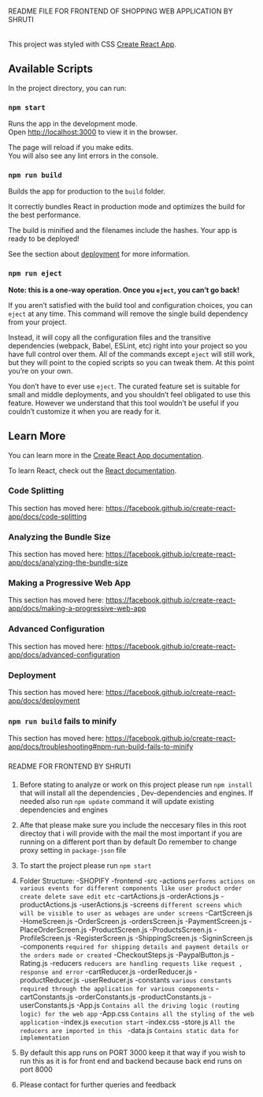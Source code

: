 ##### 



README FILE FOR FRONTEND OF SHOPPING WEB APPLICATION BY SHRUTI



###### 



This project was styled with CSS [Create React App](https://github.com/facebook/create-react-app).

## Available Scripts

In the project directory, you can run:

### `npm start`

Runs the app in the development mode.<br />
Open [http://localhost:3000](http://localhost:3000) to view it in the browser.

The page will reload if you make edits.<br />
You will also see any lint errors in the console.


### `npm run build`

Builds the app for production to the `build` folder.

It correctly bundles React in production mode and optimizes the build for the best performance.

The build is minified and the filenames include the hashes.
Your app is ready to be deployed!

See the section about [deployment](https://facebook.github.io/create-react-app/docs/deployment) for more information.

### `npm run eject`

**Note: this is a one-way operation. Once you `eject`, you can’t go back!**

If you aren’t satisfied with the build tool and configuration choices, you can `eject` at any time. This command will remove the single build dependency from your project.

Instead, it will copy all the configuration files and the transitive dependencies (webpack, Babel, ESLint, etc) right into your project so you have full control over them. All of the commands except `eject` will still work, but they will point to the copied scripts so you can tweak them. At this point you’re on your own.

You don’t have to ever use `eject`. The curated feature set is suitable for small and middle deployments, and you shouldn’t feel obligated to use this feature. However we understand that this tool wouldn’t be useful if you couldn’t customize it when you are ready for it.

## Learn More

You can learn more in the [Create React App documentation](https://facebook.github.io/create-react-app/docs/getting-started).

To learn React, check out the [React documentation](https://reactjs.org/).

### Code Splitting

This section has moved here: https://facebook.github.io/create-react-app/docs/code-splitting

### Analyzing the Bundle Size

This section has moved here: https://facebook.github.io/create-react-app/docs/analyzing-the-bundle-size

### Making a Progressive Web App

This section has moved here: https://facebook.github.io/create-react-app/docs/making-a-progressive-web-app

### Advanced Configuration

This section has moved here: https://facebook.github.io/create-react-app/docs/advanced-configuration

### Deployment

This section has moved here: https://facebook.github.io/create-react-app/docs/deployment

### `npm run build` fails to minify

This section has moved here: https://facebook.github.io/create-react-app/docs/troubleshooting#npm-run-build-fails-to-minify

### 



README FOR FRONTEND BY SHRUTI



#### 


1. Before stating to analyze or work on this project please run `npm install` that will install all the dependencies , Dev-dependencies and engines.
If needed also run `npm update` command it will update existing dependencies and engines
2. Afte that please make sure you include the neccesary files in this root directoy that i will provide with the mail the most important 
if you are running on a different port than by default 
Do remember to change proxy setting in `package-json` file 
3. To start the project please run `npm start`
4. Folder Structure:
                    -SHOPIFY
                        -frontend
                            -src
                                -actions `performs actions on various events for different components like user product order create delete save edit etc`
                                    -cartActions.js
                                    -orderActions.js
                                    -productActions.js
                                    -userActions.js
                                -screens `different screens which will be visible to user as webages are under screens`
                                    -CartScreen.js
                                    -HomeScreen.js
                                    -OrderScreen.js
                                    -ordersScreen.js
                                    -PaymentScreen.js
                                    -PlaceOrderScreen.js
                                    -ProductScreen.js
                                    -ProductsScreen.js
                                    -ProfileScreen.js
                                    -RegisterScreen.js
                                    -ShippingScreen.js
                                    -SigninScreen.js
                                -components `required for shipping details and payment details or the orders made or created`
                                    -CheckoutSteps.js
                                    -PaypalButton.js
                                    -Rating.js
                                -reducers `reducers are handling requests like request , response and error`
                                    -cartReducer.js
                                    -orderReducer.js
                                    -productReducer.js
                                    -userReducer.js
                                -constants `various constants required through the application for various components`
                                    -cartConstants.js
                                    -orderConstants.js
                                    -productConstants.js
                                    -userConstants.js
                            -App.js `Contains all the driving logic (routing logic) for the web app`
                            -App.css `Contains all the styling of the web application`
                            -index.js `execution start`
                            -index.css
                            -store.js `All the reducers are imported in this `
                            -data.js `Contains static data for implementation`
                    
5.  By default this app runs on PORT 3000 keep it that way if you wish to run this as it is
for front end and backend because back end runs on port 8000
6. Please contact for further queries and feedback